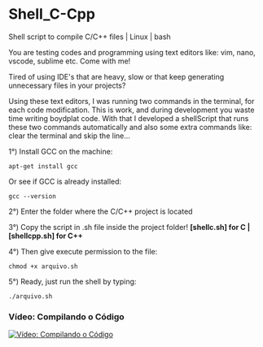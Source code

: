 # Shell_C-Cpp
Shell script to compile C/C++ files | Linux | bash

You are testing codes and programming using text editors like: vim, nano, vscode, sublime etc. Come with me!

Tired of using IDE's that are heavy, slow or that keep generating unnecessary files in your projects?

Using these text editors, I was running two commands in the terminal, for each code modification.
This is work, and during development you waste time writing boydplat code.
With that I developed a shellScript that runs these two commands automatically and also some extra commands like: clear the terminal and skip the line...


1°) Install GCC on the machine:
~~~
apt-get install gcc
~~~
Or see if GCC is already installed:
~~~
gcc --version
~~~
2°) Enter the folder where the C/C++ project is located

3°) Copy the script in .sh file inside the project folder!
**[shellc.sh] for C | [shellcpp.sh] for C++**

4°) Then give execute permission to the file:
~~~
chmod +x arquivo.sh
~~~
5°) Ready, just run the shell by typing:
~~~
./arquivo.sh
~~~
### Vídeo: Compilando o Código
[![Vídeo: Compilando o Código](https://external-preview.redd.it/pSIj4KFcab2tbrNbQ8fINGmQXlcm1YamYNV5ZHCwAWE.png?auto=webp&s=3922dd967aa72269d86a391681f0b7e4ab2c96b9)](https://drive.google.com/file/d/1qKd8QgVk-4kmWPz5X06pRlRXnfY6emjv/view?usp=sharing "Compiilando o Código...")
### 
